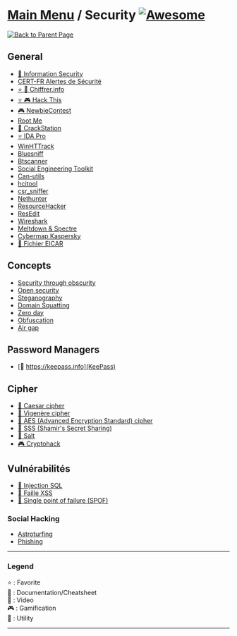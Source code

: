 # [Main Menu](../README.md) / Security [![Awesome](https://awesome.re/badge-flat.svg)](https://awesome.re)

[![Back to Parent Page](https://img.shields.io/badge/-Back_to_Parent_Page-blue?style=for-the-badge)](../README.md)


## General
- [:book: Information Security](https://en.wikipedia.org/wiki/Information_security)
- [CERT-FR Alertes de Sécurité](https://www.cert.ssi.gouv.fr)
- [:star: :book: Chiffrer.info](https://chiffrer.info/)
- [:star: :video_game: Hack This](https://www.hackthis.co.uk/)
- [:video_game: NewbieContest](https://www.newbiecontest.org/)
- [Root Me](https://www.root-me.org/)
- [:wrench: CrackStation](https://crackstation.net/)
- [:star: IDA Pro](https://www.hex-rays.com/products/ida/support/download.shtml)
- [WinHTTrack](https://www.httrack.com/)
- [Bluesniff](http://www.bluejackingtools.com/unix/bluesniff/)
- [Btscanner](https://www.google.com/search?q=btscanner)
- [Social Engineering Toolkit](https://github.com/trustedsec/social-engineer-toolkit)
- [Can-utils](https://github.com/linux-can/can-utils)
- [hcitool](https://www.google.com/search?q=hcitool)
- [csr_sniffer](https://www.google.com/search?q=csr_sniffer)
- [Nethunter](https://www.google.com/search?q=Nethunter)
- [ResourceHacker](http://www.angusj.com/resourcehacker/)
- [ResEdit](http://www.resedit.net/)
- [Wireshark](https://www.wireshark.org/)
- [Meltdown & Spectre](https://beta.hackndo.com/meltdown-spectre/)
- [Cybermap Kaspersky](https://cybermap.kaspersky.com/fr)
- [:book: Fichier EICAR](https://fr.wikipedia.org/wiki/Fichier_de_test_Eicar)

## Concepts
- [Security through obscurity](https://en.wikipedia.org/wiki/Security_through_obscurity)
- [Open security](https://en.wikipedia.org/wiki/Open_security)
- [Steganography](https://en.wikipedia.org/wiki/Steganography)
- [Domain Squatting](https://fr.wikipedia.org/wiki/Cybersquattage)
- [Zero day](https://en.wikipedia.org/wiki/Zero-day_(computing))
- [Obfuscation](https://en.wikipedia.org/wiki/Obfuscation_(software))
- [Air gap](https://fr.wikipedia.org/wiki/Air_gap)

## Password Managers
- [:wrench: https://keepass.info](KeePass)

## Cipher
- [:book: Caesar cipher](https://fr.wikipedia.org/wiki/Chiffrement_par_d%C3%A9calage)
- [:book: Vigenère cipher](https://fr.wikipedia.org/wiki/Chiffre_de_Vigenère)
- [:book: AES (Advanced Encryption Standard) cipher](https://fr.wikipedia.org/wiki/Advanced_Encryption_Standard)
- [:book: SSS (Shamir's Secret Sharing)](https://fr.wikipedia.org/wiki/Partage_de_clé_secrète_de_Shamir)
- [:book: Salt](https://en.wikipedia.org/wiki/Salt_(cryptography))
- [:video_game: Cryptohack](https://cryptohack.org)

## Vulnérabilités
- [:book: Injection SQL](https://fr.wikipedia.org/wiki/Injection_SQL)
- [:book: Faille XSS](https://fr.wikipedia.org/wiki/Cross-site_scripting)
- [:book: Single point of failure (SPOF)](https://fr.wikipedia.org/wiki/Point_de_d%C3%A9faillance_unique)

### Social Hacking
- [Astroturfing](https://fr.wikipedia.org/wiki/Astroturfing)
- [Phishing](https://fr.wikipedia.org/wiki/Hame%C3%A7onnage)

---

### Legend
:star: : Favorite\
:book: : Documentation/Cheatsheet\
:movie_camera: : Video\
:video_game: : Gamification\
:wrench: : Utility

---

